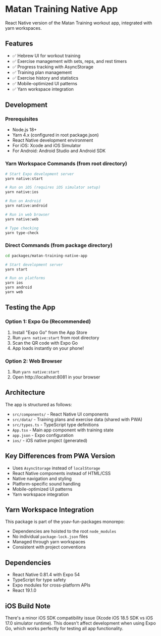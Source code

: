 # Matan Training Native App

React Native version of the Matan Training workout app, integrated with yarn workspaces.

## Features

- ✅ Hebrew UI for workout training
- ✅ Exercise management with sets, reps, and rest timers
- ✅ Progress tracking with AsyncStorage
- ✅ Training plan management
- ✅ Exercise history and statistics
- ✅ Mobile-optimized UI patterns
- ✅ Yarn workspace integration

## Development

### Prerequisites

- Node.js 18+
- Yarn 4.x (configured in root package.json)
- React Native development environment
- For iOS: Xcode and iOS Simulator
- For Android: Android Studio and Android SDK

### Yarn Workspace Commands (from root directory)

```bash
# Start Expo development server
yarn native:start

# Run on iOS (requires iOS simulator setup)
yarn native:ios

# Run on Android
yarn native:android

# Run in web browser
yarn native:web

# Type checking
yarn type-check
```

### Direct Commands (from package directory)

```bash
cd packages/matan-training-native-app

# Start development server
yarn start

# Run on platforms
yarn ios
yarn android  
yarn web
```

## Testing the App

### Option 1: Expo Go (Recommended)
1. Install "Expo Go" from the App Store
2. Run `yarn native:start` from root directory
3. Scan the QR code with Expo Go
4. App loads instantly on your phone!

### Option 2: Web Browser
1. Run `yarn native:start`
2. Open http://localhost:8081 in your browser

## Architecture

The app is structured as follows:

- `src/components/` - React Native UI components
- `src/data/` - Training plans and exercise data (shared with PWA)
- `src/types.ts` - TypeScript type definitions
- `App.tsx` - Main app component with training state
- `app.json` - Expo configuration
- `ios/` - iOS native project (generated)

## Key Differences from PWA Version

- Uses `AsyncStorage` instead of `localStorage`
- React Native components instead of HTML/CSS
- Native navigation and styling
- Platform-specific sound handling
- Mobile-optimized UI patterns
- Yarn workspace integration

## Yarn Workspace Integration

This package is part of the yoav-fun-packages monorepo:

- Dependencies are hoisted to the root `node_modules`
- No individual `package-lock.json` files
- Managed through yarn workspaces
- Consistent with project conventions

## Dependencies

- React Native 0.81.4 with Expo 54
- TypeScript for type safety
- Expo modules for cross-platform APIs
- React 19.1.0

## iOS Build Note

There's a minor iOS SDK compatibility issue (Xcode iOS 18.5 SDK vs iOS 17.0 simulator runtime). This doesn't affect development when using Expo Go, which works perfectly for testing all app functionality.
